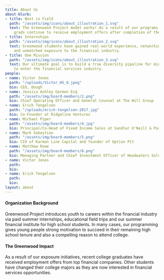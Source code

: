 ```yaml
---
title: About Us
about-blurb:
- title: Best in Field
  path: "/assets/img/icons/about_illustration_1.svg"
  text: The Greenwood Project model works! As a result of our programs, our college
    grads continue to receive employment offers after completion of their internship.
- title: Internships
  path: "/assets/img/icons/about_illustration_2.svg"
  text: Greenwood students have gained real-world experience, networking connections,
    and unmatched exposure to the financial industry.
- title: One Mission
  path: "/assets/img/icons/about_illustration_3.svg"
  text: Our ultimate goal is to build a true diversity pipeline for minority students
    to enter the financial services industry.
people:
- name: Victor Jones
  path: "/uploads/Victor_HS_0.jpeg"
  bio: CEO, Dough
- name: Jessica Ashley Garmon Esq
  path: "/assets/img/board-members/2.png"
  bio: Chief Operating Officer and General Counsel at The Will Group
- name: Erich Tengelsen
  path: "/uploads/erich-tengelsen-2017.jpg"
  bio: Co-Founder at Ridgeline Ventures
- name: Michael Piper
  path: "/assets/img/board-members/4.jpg"
  bio: Principal/Co-Head of Fixed Income Sales at Sandler O'Neill & Partners
- name: Mark Sebastian
  path: "/assets/img/board-members/5.png"
  bio: CIO of Karman Line Capital and founder of Option Pit
- name: Matthew Rowe
  path: "/assets/img/board-members/6.png"
  bio: Managing Partner and Chief Investment Officer of Headwaters Solutions LP
- name: Victor Jones
  path: 
  bio: 
- name: Erich Tengelsen
  path: 
  bio: 
layout: about
---
```


#### Organization Background

Greenwood Project introduces youth to careers within the financial industry via paid summer internships, educational field trips and our summer financial institute for high school students. In many cases, our programming gives young people strong motivation to succeed in their remaining high school tenure and also a compelling reason to attend college.

#### The Greenwood Impact

As a result of our exposure initiatives, recent college graduates have received employment offers from top financial companies. Other students have changed their college majors as they are now interested in financial services opportunities.
